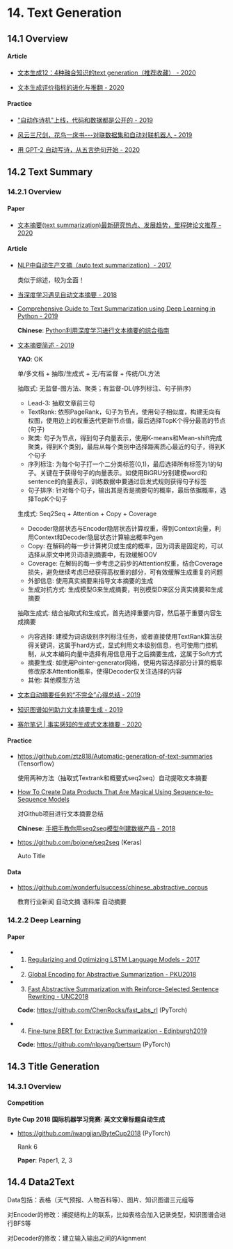 
# 14. Text Generation

## 14.1 Overview

#### Article

- [文本生成12：4种融合知识的text generation（推荐收藏） - 2020](https://zhuanlan.zhihu.com/p/133266258)

- [文本生成评价指标的进化与推翻 - 2020](https://mp.weixin.qq.com/s/oOqkVLZejWeFYAbZULbdyg)


#### Practice

- ["自动作诗机"上线，代码和数据都是公开的 - 2019](ttps://mp.weixin.qq.com/s?__biz=MjM5ODkzMzMwMQ==&mid=2650410297&idx=1&sn=cda7099455083fbd412d0fdcb41acbea&scene=21)

- [风云三尺剑，花鸟一床书---对联数据集和自动对联机器人 - 2019](https://mp.weixin.qq.com/s?__biz=MjM5ODkzMzMwMQ==&mid=2650408997&idx=1&sn=93395c083d85cf15490cf36cb5251a0f&scene=21)

- [用 GPT-2 自动写诗，从五言绝句开始 - 2020](https://mp.weixin.qq.com/s?__biz=MjM5ODkzMzMwMQ==&mid=2650412442&idx=1&sn=4e874b9598f49b7cf89267d561addf73)


## 14.2 Text Summary

### 14.2.1 Overview

#### Paper

- [文本摘要(text summarization)最新研究热点、发展趋势，里程碑论文推荐 - 2020](https://zhuanlan.zhihu.com/p/111266615)

#### Article

- [NLP中自动生产文摘（auto text summarization）- 2017](https://www.sohu.com/a/197255751_609569)

    类似于综述，较为全面！

- [当深度学习遇见自动文本摘要 - 2018](hts://cloud.tencent.com/developer/article/1029101)

- [Comprehensive Guide to Text Summarization using Deep Learning in Python - 2019](https://www.analyticsvidhya.com/blog/2019/06/comprehensive-guide-text-summarization-using-deep-learning-python/)

    **Chinese**: [Python利用深度学习进行文本摘要的综合指南](https://mp.weixin.qq.com/s/gDZyTbM1nw3fbEnU--y3nQ)

- [文本摘要简述 - 2019](https://www.jiqizhixin.com/articles/2019-03-25-7)

    **YAO**: OK

    单/多文档 + 抽取/生成式 + 无/有监督 + 传统/DL方法

    抽取式: 无监督-图方法、聚类；有监督-DL(序列标注、句子排序)

    - Lead-3: 抽取文章前三句
    - TextRank: 依照PageRank，句子为节点，使用句子相似度，构建无向有权图，使用边上的权重迭代更新节点值，最后选择TopK个得分最高的节点(句子)
    - 聚类: 句子为节点，得到句子向量表示，使用K-means和Mean-shift完成聚类，得到K个类别，最后从每个类别中选择距离质心最近的句子，得到K个句子
    - 序列标注: 为每个句子打一个二分类标签(0,1)，最后选择所有标签为1的句子。关键在于获得句子的向量表示。如使用BiGRU分别建模word和sentence的向量表示，训练数据中要通过启发式规则获得句子标签
    - 句子排序: 针对每个句子，输出其是否是摘要句的概率，最后依据概率，选择TopK个句子

    生成式: Seq2Seq + Attention + Copy + Coverage

    - Decoder隐层状态与Encoder隐层状态计算权重，得到Context向量，利用Context和Decoder隐层状态计算输出概率Pgen
    - Copy: 在解码的每一步计算拷贝或生成的概率，因为词表是固定的，可以选择从原文中拷贝词语到摘要中，有效缓解OOV
    - Coverage: 在解码的每一步考虑之前步的Attention权重，结合Coverage损失，避免继续考虑已经获得高权重的部分，可有效缓解生成重复的问题
    - 外部信息: 使用真实摘要来指导文本摘要的生成
    - 生成对抗方式: 生成模型G来生成摘要，判别模型D来区分真实摘要和生成摘要

    抽取生成式: 结合抽取式和生成式，首先选择重要内容，然后基于重要内容生成摘要

    - 内容选择: 建模为词语级别序列标注任务，或者直接使用TextRank算法获得关键词，这属于hard方式，显式利用文本级别信息，也可使用门控机制，从文本编码向量中选择有用信息用于之后摘要生成，这属于Soft方式
    - 摘要生成: 如使用Pointer-generator网络，使用内容选择部分计算的概率修改原本Attention概率，使得Decoder仅关注选择的内容
    - 其他: 其他模型方法

- [文本自动摘要任务的“不完全”心得总结 - 2019](https://zhuanlan.zhihu.com/p/83596443)

- [知识图谱如何助力文本摘要生成 - 2019](https://mp.weixin.qq.com/s?__biz=MzUyMDY0OTg3Nw==&mid=2247483982&idx=1&sn=8740d862216be0d4cbe81f650aedf8d0)

- [赛尔笔记 | 事实感知的生成式文本摘要 - 2020](https://mp.weixin.qq.com/s/jwYZ27nqi1eAocqDn7-t4A)


#### Practice

- <https://github.com/ztz818/Automatic-generation-of-text-summaries> (Tensorflow)

    使用两种方法（抽取式Textrank和概要式seq2seq）自动提取文本摘要

- [How To Create Data Products That Are Magical Using Sequence-to-Sequence Models](https://towardsdatascience.com/how-to-create-data-products-that-are-magical-using-sequence-to-sequence-models-703f86a231f8)

    对Github项目进行文本摘要总结

    **Chinese**: [手把手教你用seq2seq模型创建数据产品 - 2018](https://yq.aliyun.com/articles/560596)

- <https://github.com/bojone/seq2seq> (Keras)

    Auto Title


#### Data

- <https://github.com/wonderfulsuccess/chinese_abstractive_corpus>

    教育行业新闻 自动文摘 语料库 自动摘要


### 14.2.2 Deep Learning

#### Paper

- 1. [Regularizing and Optimizing LSTM Language Models - 2017](https://arxiv.org/abs/1708.02182)

- 2. [Global Encoding for Abstractive Summarization - PKU2018](https://arxiv.org/abs/1805.03989)

- 3. [Fast Abstractive Summarization with Reinforce-Selected Sentence Rewriting - UNC2018](https://arxiv.org/abs/1805.11080)

    **Code**: <https://github.com/ChenRocks/fast_abs_rl> (PyTorch)

- 4. [Fine-tune BERT for Extractive Summarization - Edinburgh2019](https://arxiv.org/abs/1903.10318)

    **Code**: <https://github.com/nlpyang/bertsum> (PyTorch)



## 14.3 Title Generation

### 14.3.1 Overview



#### Competition

**Byte Cup 2018 国际机器学习竞赛: 英文文章标题自动生成**

- <https://github.com/iwangjian/ByteCup2018> (PyTorch)

    Rank 6

    **Paper**: Paper1, 2, 3




## 14.4 Data2Text

Data包括：表格（天气预报、人物百科等）、图片、知识图谱三元组等

对Encoder的修改：捕捉结构上的联系，比如表格会加入记录类型，知识图谱会进行BFS等

对Decoder的修改：建立输入输出之间的Alignment


